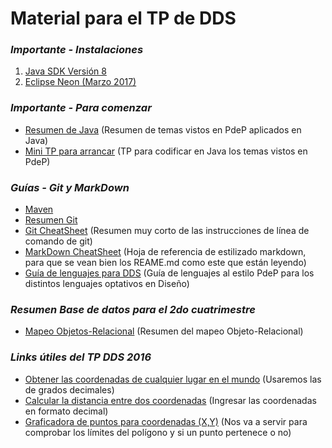 # Material para el TP de DDS

### *Importante - Instalaciones*
1. [Java SDK Versión 8](http://www.oracle.com/technetwork/java/javase/downloads/jdk8-downloads-2133151.html?ssSourceSiteId=otnes)
2. [Eclipse Neon (Marzo 2017)](http://www.eclipse.org/downloads/packages/eclipse-ide-java-developers/neon2)

### *Importante - Para comenzar*
* [Resumen de Java](https://drive.google.com/open?id=0B_k1QNSnaW5UaEJhN1lvWVlMbnc) (Resumen de temas vistos en PdeP aplicados en Java)
* [Mini TP para arrancar](https://drive.google.com/open?id=0B_k1QNSnaW5UaE1oU05vb1VSLVU) (TP para codificar en Java los temas vistos en PdeP)

### *Guías - Git y MarkDown*
* [Maven](https://docs.google.com/document/d/15-DWw5429fDFQy4G_hgQFozgFFLcJaNAH3aTivw97wM/edit#heading=h.z9uecyvjl84y)
* [Resumen Git](https://docs.google.com/document/d/1nadC6-rwR2eRC0FYFWuq22pCRyZWXmCiPBuQ0cD-vMI/edit)
* [Git CheatSheet](https://drive.google.com/file/d/0B_k1QNSnaW5UcTFTTlFoY3h5NWM/view?usp=sharing) (Resumen muy corto de las instrucciones de línea de comando de git)
* [MarkDown CheatSheet](https://guides.github.com/pdfs/markdown-cheatsheet-online.pdf) (Hoja de referencia de estilizado markdown, para que se vean bien los REAME.md como este que están leyendo)
* [Guía de lenguajes para DDS](https://drive.google.com/open?id=0B_k1QNSnaW5UT3k0VGNJelNGWUE) (Guía de lenguajes al estilo PdeP para los distintos lenguajes optativos en Diseño)

### *Resumen Base de datos para el 2do cuatrimestre*
* [Mapeo Objetos-Relacional](https://drive.google.com/open?id=0B_k1QNSnaW5UUHJ5ejRVNnRjMms) (Resumen del mapeo Objeto-Relacional)

### *Links útiles del TP DDS 2016*
* [Obtener las coordenadas de cualquier lugar en el mundo](http://www.coordenadas-gps.com/convertidor-de-coordenadas-gps) (Usaremos las de grados decimales)
* [Calcular la distancia entre dos coordenadas](http://www.movable-type.co.uk/scripts/latlong.html) (Ingresar las coordenadas en formato decimal)
* [Graficadora de puntos para coordenadas (X,Y)](http://fooplot.com/#W3sidHlwZSI6MCwiZXEiOiJ4XjIiLCJjb2xvciI6IiMwMDAwMDAifSx7InR5cGUiOjEwMDB9XQ--) (Nos va a servir para comprobar los límites del polígono y si un punto pertenece o no)
